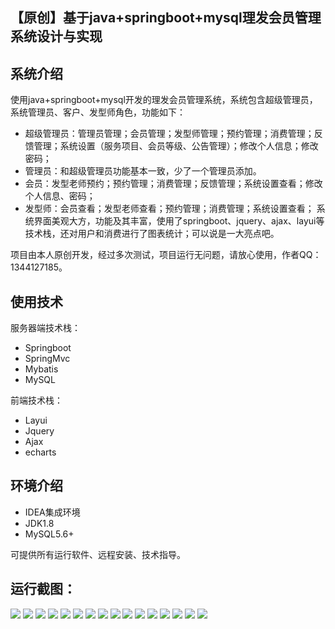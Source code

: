 ## 【原创】基于java+springboot+mysql理发会员管理系统设计与实现

## 系统介绍

使用java+springboot+mysql开发的理发会员管理系统，系统包含超级管理员，系统管理员、客户、发型师角色，功能如下：
- 超级管理员：管理员管理；会员管理；发型师管理；预约管理；消费管理；反馈管理；系统设置（服务项目、会员等级、公告管理）；修改个人信息；修改密码；
- 管理员：和超级管理员功能基本一致，少了一个管理员添加。
- 会员：发型老师预约；预约管理；消费管理；反馈管理；系统设置查看；修改个人信息、密码；
- 发型师：会员查看；发型老师查看；预约管理；消费管理；系统设置查看；
系统界面美观大方，功能及其丰富，使用了springboot、jquery、ajax、layui等技术栈，还对用户和消费进行了图表统计；可以说是一大亮点吧。

项目由本人原创开发，经过多次测试，项目运行无问题，请放心使用，作者QQ：1344127185。

## 使用技术

服务器端技术栈：

- Springboot
- SpringMvc
- Mybatis
- MySQL

前端技术栈：

- Layui
- Jquery
- Ajax
- echarts

## 环境介绍

- IDEA集成环境
- JDK1.8
- MySQL5.6+

可提供所有运行软件、远程安装、技术指导。

## 运行截图：
![](https://github.com/itcoderyhl/member/blob/main/images/2.png)
![](https://github.com/itcoderyhl/member/blob/main/images/3.png)
![](https://github.com/itcoderyhl/member/blob/main/images/4.png)
![](https://github.com/itcoderyhl/member/blob/main/images/5.png)
![](https://github.com/itcoderyhl/member/blob/main/images/6.png)
![](https://github.com/itcoderyhl/member/blob/main/images/7.png)
![](https://github.com/itcoderyhl/member/blob/main/images/8.png)
![](https://github.com/itcoderyhl/member/blob/main/images/9.png)
![](https://github.com/itcoderyhl/member/blob/main/images/10.png)
![](https://github.com/itcoderyhl/member/blob/main/images/11.png)
![](https://github.com/itcoderyhl/member/blob/main/images/12.png)
![](https://github.com/itcoderyhl/member/blob/main/images/13.png)
![](https://github.com/itcoderyhl/member/blob/main/images/14.png)
![](https://github.com/itcoderyhl/member/blob/main/images/15.png)
![](https://github.com/itcoderyhl/member/blob/main/images/16.png)
![](https://github.com/itcoderyhl/member/blob/main/images/17.png)
